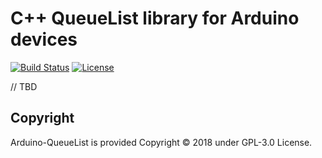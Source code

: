 C++ QueueList library for Arduino devices
====================
[![Build Status](https://travis-ci.org/georg-koch/Arduino-QueueList.svg?branch=master)](https://travis-ci.org/georg-koch/Arduino-QueueList)
[![License](https://img.shields.io/badge/license-GPL-3.0%20License-blue.svg)](https://opensource.org/licenses/GPL-3.0)

// TBD

## Copyright

Arduino-QueueList is provided Copyright © 2018 under GPL-3.0 License.
